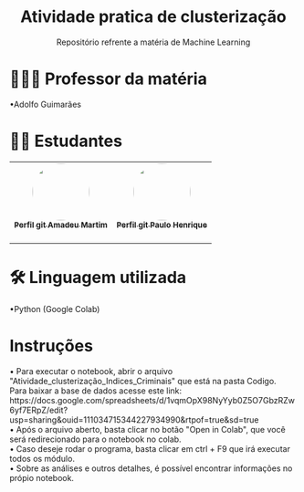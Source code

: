 <h1 align="center">Atividade pratica de clusterização </h1>
<p align="center"> Repositório refrente a matéria de Machine Learning</p>
<h1>👨🏽‍🏫 Professor da matéria</h1>
<p>  •Adolfo Guimarães</p>
<h1>👨‍💻 Estudantes</h1>
<p>
  <table>
  <tr>
    <td align="center"><a href="https://github.com/amadeu100401"><img style="border-radius: 50%;" src="https://avatars.githubusercontent.com/u/54649985?v=4" width="100px;" alt=""/><br /><sub><b>Perfil git Amadeu Martim</b></sub></a><br /><a href="https://rocketseat.com.br/" title="Rocketseat"></a><br/></td> <td align="center"><a href="https://github.com/PauloMBittencourt"><img style="border-radius: 50%;" src="https://avatars.githubusercontent.com/u/54875444?v=4" width="100px;" alt=""/><br /><sub><b>Perfil git Paulo Henrique</b></sub></a><br /><a href="https://rocketseat.com.br/" title="Rocketseat"></a><br/></td>
  </tr>
</table>
</p>
<h1> 🛠 Linguagem utilizada</h1>
<p>
  •Python (Google Colab)
</p>
<p>
  <h1>Instruções</h1>
  • Para executar o notebook, abrir o arquivo "Atividade_clusterização_Indices_Criminais" que está na pasta Codigo.
  </br> Para baixar a base de dados acesse este link: <a>https://docs.google.com/spreadsheets/d/1vqmOpX98NyYyb0Z5O7GbzRZw6yf7ERpZ/edit?usp=sharing&ouid=111034715344227934990&rtpof=true&sd=true</a>
  </br>• Após o arquivo aberto, basta clicar no botão "Open in Colab", que você será redirecionado para o notebook no colab. 
  </br>• Caso deseje rodar o programa, basta clicar em ctrl + F9 que irá executar todos os módulo. 
  </br>• Sobre as análises e outros detalhes, é possível encontrar informações no própio notebook. 
</p>
